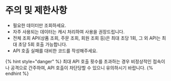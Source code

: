 # 주의 및 제한사항

* 필요한 데이터만 조회하세요.
* 자주 사용되는 데이터는 캐시 처리하여 사용을 권장드립니다.
* 전체 조회 API(상품 조회, 주문 조회, 회원 조회 등)은 최대 초당 1회, 그 외 API는 최대 초당 5회 호출 가능합니다.
* API 호출 실패를 대비한 코드를 작성해주세요.

{% hint style="danger" %}
최대 API 호출 횟수를 초과하는 경우 비정상적인 접속이나 공격으로 간주하여, API 호출이 차단당할 수 있으니 유의하시기 바랍니다.
{% endhint %}
